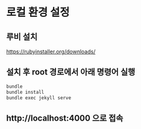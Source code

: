 # 로컬 환경 설정

## 루비 설치
https://rubyinstaller.org/downloads/ 

## 설치 후 root 경로에서 아래 명령어 실행

```sh
bundle 
bundle install
bundle exec jekyll serve
```

## http://localhost:4000 으로 접속

